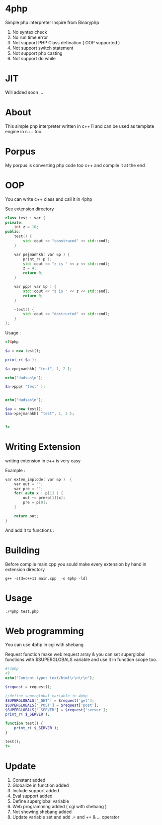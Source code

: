 # 4php
Simple php interpreter Inspire from Binaryphp

1. No syntax check
2. No run time error
3. Not support PHP Class defination ( OOP supported )
4. Not support switch statement
5. Not support php casting
6. Not support do while

# JIT
Will added soon ...

# About
This simple php interpreter written in c++11 and can be used as template engine in c++ too.

# Porpus
My porpus is converting php code too c++ and compile it at the end

# OOP
You can write c++ class and call it in 4php

See extension directory

```c++
class test : var {
private:
	int z = 10;
public:
	test() {
		std::cout << "construced" << std::endl;
	}

    var pejmanhkh( var &p ) {
    	print_r( p );
    	std::cout << "z is " << z << std::endl;
    	z = 4;
    	return 0;
    }

    var ppp( var &p ) {
    	std::cout << "z is " << z << std::endl;
    	return 0;
    }

    ~test() {
    	std::cout << "destructed" << std::endl;
    }
};

```

Usage : 
```php
<?4php

$a = new test();

print_r( $a );

$a->pejmanhkh( "test", 1, 2 );

echo("dadsas\n");

$a->ppp( "test" );


echo("dadsas\n");

$aa = new test();
$aa->pejmanhkh( "test", 1, 2 );


?>
```

# Writing Extension
writing extension in c++ is very easy

Example :
```cpp
var exten_implode( var &p )  {
    var out = "";
    var pre = "";
    for( auto x : p[1] ) {
        out += pre+p[1][x];
        pre = p[0];
    }

    return out;
}
```
And add it to functions :

# Building
Before compile main.cpp you sould make every extension by hand in extension directory

```code
g++ -std=c++11 main.cpp  -o 4php -ldl
```

# Usage
```code
./4php test.php
```

# Web programming
You can use 4php in cgi with shebang

Request function make web request array & you can set superglobal functions with $SUPERGLOBALS variable and use it in function scope too.

```php
#!4php
<?
echo("Content-type: text/html\r\n\r\n");

$request = request();

//define superglobal variable in 4php
$SUPERGLOBALS['_GET'] = $request['get'];
$SUPERGLOBALS['_POST'] = $request['post'];
$SUPERGLOBALS['_SERVER'] = $request['server'];
print_r( $_SERVER );

function test() {
	print_r( $_SERVER );
}

test();
?>
```

# Update
1. Constant added
2. Globalize in function added
3. Include support added
4. Eval support added
5. Define superglobal variable
6. Web programming added ( cgi with shebang )
7. Not showing shebang added
8. Update variable set and add .= and += & ... operator

